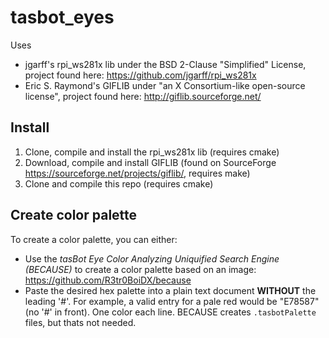 # tasbot_eyes

Uses
* jgarff's rpi_ws281x lib under the BSD 2-Clause "Simplified" License, project found here: https://github.com/jgarff/rpi_ws281x
* Eric S. Raymond's GIFLIB under "an X Consortium-like open-source license", project found here: http://giflib.sourceforge.net/

## Install
1. Clone, compile and install the rpi_ws281x lib (requires cmake)
2. Download, compile and install GIFLIB (found on SourceForge https://sourceforge.net/projects/giflib/, requires make)
3. Clone and compile this repo (requires cmake)

## Create color palette
To create a color palette, you can either:
* Use the *tasBot Eye Color Analyzing Uniquified Search Engine (BECAUSE)* to create a color palette based on an image: https://github.com/R3tr0BoiDX/because
* Paste the desired hex palette into a plain text document **WITHOUT** the leading '#'. For example, a valid entry for a pale red would be "E78587" (no '#' in front). One color each line. BECAUSE creates `.tasbotPalette` files, but thats not needed.
